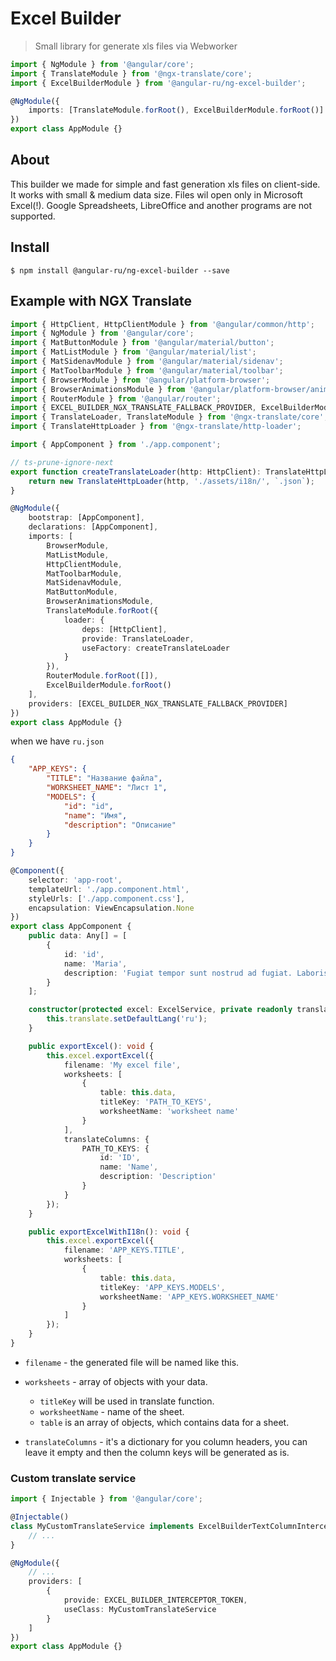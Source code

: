 # Excel Builder

> Small library for generate xls files via Webworker

```ts
import { NgModule } from '@angular/core';
import { TranslateModule } from '@ngx-translate/core';
import { ExcelBuilderModule } from '@angular-ru/ng-excel-builder';

@NgModule({
    imports: [TranslateModule.forRoot(), ExcelBuilderModule.forRoot()]
})
export class AppModule {}
```

## About

<div>
This builder we made for simple and fast generation xls files on client-side. It works with small & medium data size. Files wil open only in Microsoft Excel(!).
Google Spreadsheets, LibreOffice and another programs are not supported.
</div>

## Install

```
$ npm install @angular-ru/ng-excel-builder --save
```

## Example with NGX Translate

```ts
import { HttpClient, HttpClientModule } from '@angular/common/http';
import { NgModule } from '@angular/core';
import { MatButtonModule } from '@angular/material/button';
import { MatListModule } from '@angular/material/list';
import { MatSidenavModule } from '@angular/material/sidenav';
import { MatToolbarModule } from '@angular/material/toolbar';
import { BrowserModule } from '@angular/platform-browser';
import { BrowserAnimationsModule } from '@angular/platform-browser/animations';
import { RouterModule } from '@angular/router';
import { EXCEL_BUILDER_NGX_TRANSLATE_FALLBACK_PROVIDER, ExcelBuilderModule } from '@angular-ru/ng-excel-builder';
import { TranslateLoader, TranslateModule } from '@ngx-translate/core';
import { TranslateHttpLoader } from '@ngx-translate/http-loader';

import { AppComponent } from './app.component';

// ts-prune-ignore-next
export function createTranslateLoader(http: HttpClient): TranslateHttpLoader {
    return new TranslateHttpLoader(http, './assets/i18n/', `.json`);
}

@NgModule({
    bootstrap: [AppComponent],
    declarations: [AppComponent],
    imports: [
        BrowserModule,
        MatListModule,
        HttpClientModule,
        MatToolbarModule,
        MatSidenavModule,
        MatButtonModule,
        BrowserAnimationsModule,
        TranslateModule.forRoot({
            loader: {
                deps: [HttpClient],
                provide: TranslateLoader,
                useFactory: createTranslateLoader
            }
        }),
        RouterModule.forRoot([]),
        ExcelBuilderModule.forRoot()
    ],
    providers: [EXCEL_BUILDER_NGX_TRANSLATE_FALLBACK_PROVIDER]
})
export class AppModule {}
```

when we have `ru.json`

```json
{
    "APP_KEYS": {
        "TITLE": "Название файла",
        "WORKSHEET_NAME": "Лист 1",
        "MODELS": {
            "id": "id",
            "name": "Имя",
            "description": "Описание"
        }
    }
}
```

```ts
@Component({
    selector: 'app-root',
    templateUrl: './app.component.html',
    styleUrls: ['./app.component.css'],
    encapsulation: ViewEncapsulation.None
})
export class AppComponent {
    public data: Any[] = [
        {
            id: 'id',
            name: 'Maria',
            description: 'Fugiat tempor sunt nostrud ad fugiat. Laboris velit duis incididunt culpa'
        }
    ];

    constructor(protected excel: ExcelService, private readonly translate: TranslateService) {
        this.translate.setDefaultLang('ru');
    }

    public exportExcel(): void {
        this.excel.exportExcel({
            filename: 'My excel file',
            worksheets: [
                {
                    table: this.data,
                    titleKey: 'PATH_TO_KEYS',
                    worksheetName: 'worksheet name'
                }
            ],
            translateColumns: {
                PATH_TO_KEYS: {
                    id: 'ID',
                    name: 'Name',
                    description: 'Description'
                }
            }
        });
    }

    public exportExcelWithI18n(): void {
        this.excel.exportExcel({
            filename: 'APP_KEYS.TITLE',
            worksheets: [
                {
                    table: this.data,
                    titleKey: 'APP_KEYS.MODELS',
                    worksheetName: 'APP_KEYS.WORKSHEET_NAME'
                }
            ]
        });
    }
}
```

-   `filename` - the generated file will be named like this.
-   `worksheets` - array of objects with your data.

    -   `titleKey` will be used in translate function.
    -   `worksheetName` - name of the sheet.
    -   `table` is an array of objects, which contains data for a sheet.

-   `translateColumns` - it's a dictionary for you column headers, you can leave it empty and then the column keys will
    be generated as is.

### Custom translate service

```ts
import { Injectable } from '@angular/core';

@Injectable()
class MyCustomTranslateService implements ExcelBuilderTextColumnInterceptor {
    // ...
}

@NgModule({
    // ...
    providers: [
        {
            provide: EXCEL_BUILDER_INTERCEPTOR_TOKEN,
            useClass: MyCustomTranslateService
        }
    ]
})
export class AppModule {}
```
